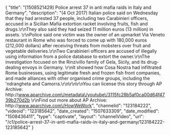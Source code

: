 {
    "title": "[1508521429] Police arrest 37 in anti mafia raids in Italy and Germany",
    "description": "(4 Oct 2017) Italian police said on Wednesday that they had arrested 37 people, including two Carabinieri officers, accused in a Sicilian Mafia extortion racket involving fruits, fish and drugs.\r\nThey also said they had seized 11 million euros (13 million) in assets. \r\nPolice said one victim was the owner of an upmarket Via Veneto restaurant in Rome who was forced to come up with 180,000 euros (212,000 dollars) after receiving threats from mobsters over fruit and vegetable deliveries.\r\nTwo Carabinieri officers are accused of illegally using information from a police database to extort the owner.\r\nThe investigation focused on the Rinzivillo family of Gela, Sicily, and its drug-dealing envoys in Germany. \r\nIt showed how Cosa Nostra had infiltrated Rome businesses, using legitimate fresh and frozen fish front companies, and made alliances with other organised crime groups, including the 'ndrangheta and Camorra.\r\n\r\n\r\nYou can license this story through AP Archive: http:\/\/www.aparchive.com\/metadata\/youtube\/3115fc28b5af0ca00d64f4739b270d2b \r\nFind out more about AP Archive: http:\/\/www.aparchive.com\/HowWeWork",
    "channelid": "123184222",
    "videoid": "123185642",
    "date_created": "1507633309",
    "date_modified": "1508436411",
    "type": "captivate",
    "layout": "channelVideo",
    "url": "\/c1\/police-arrest-37-in-anti-mafia-raids-in-italy-and-germany\/123184222-123185642"
}